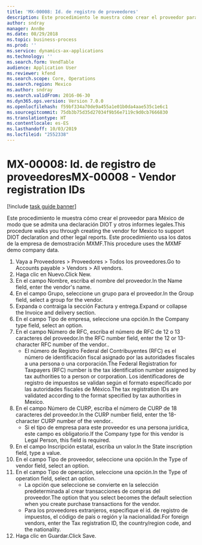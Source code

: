 ```yaml
---
title: 'MX-00008: Id. de registro de proveedores'
description: Este procedimiento le muestra cómo crear el proveedor para México de modo que se admita una declaración DIOT y otros informes legales.
author: sndray
manager: AnnBe
ms.date: 08/29/2018
ms.topic: business-process
ms.prod: ''
ms.service: dynamics-ax-applications
ms.technology: ''
ms.search.form: VendTable
audience: Application User
ms.reviewer: kfend
ms.search.scope: Core, Operations
ms.search.region: Mexico
ms.author: sndray
ms.search.validFrom: 2016-06-30
ms.dyn365.ops.version: Version 7.0.0
ms.openlocfilehash: f59bf334a70de9a455a1e01b0da4aae535c1e6c1
ms.sourcegitcommit: 75db3b75d35d27034f9b56e7119c9d0cb7666830
ms.translationtype: HT
ms.contentlocale: es-ES
ms.lasthandoff: 10/03/2019
ms.locfileid: "2552338"
---
```

# <a name="mx-00008---vendor-registration-ids"></a><span data-ttu-id="c7ec7-103">MX-00008: Id. de registro de proveedores</span><span class="sxs-lookup"><span data-stu-id="c7ec7-103">MX-00008 - Vendor registration IDs</span></span>

[!include [task guide banner](../../includes/task-guide-banner.md)]

<span data-ttu-id="c7ec7-104">Este procedimiento le muestra cómo crear el proveedor para México de modo que se admita una declaración DIOT y otros informes legales.</span><span class="sxs-lookup"><span data-stu-id="c7ec7-104">This procedure walks you through creating the vendor for Mexico to support DIOT declaration and other legal reports.</span></span> <span data-ttu-id="c7ec7-105">Este procedimiento usa los datos de la empresa de demostración MXMF.</span><span class="sxs-lookup"><span data-stu-id="c7ec7-105">This procedure uses the MXMF demo company data.</span></span>

1. <span data-ttu-id="c7ec7-106">Vaya a Proveedores > Proveedores > Todos los proveedores.</span><span class="sxs-lookup"><span data-stu-id="c7ec7-106">Go to Accounts payable > Vendors > All vendors.</span></span>
2. <span data-ttu-id="c7ec7-107">Haga clic en Nuevo.</span><span class="sxs-lookup"><span data-stu-id="c7ec7-107">Click New.</span></span>
3. <span data-ttu-id="c7ec7-108">En el campo Nombre, escriba el nombre del proveedor.</span><span class="sxs-lookup"><span data-stu-id="c7ec7-108">In the Name field, enter the vendor's name.</span></span>
4. <span data-ttu-id="c7ec7-109">En el campo Grupo, seleccione un grupo para el proveedor.</span><span class="sxs-lookup"><span data-stu-id="c7ec7-109">In the Group field, select a group for the vendor.</span></span>
5. <span data-ttu-id="c7ec7-110">Expanda o contraiga la sección Factura y entrega.</span><span class="sxs-lookup"><span data-stu-id="c7ec7-110">Expand or collapse the Invoice and delivery section.</span></span>
6. <span data-ttu-id="c7ec7-111">En el campo Tipo de empresa, seleccione una opción.</span><span class="sxs-lookup"><span data-stu-id="c7ec7-111">In the Company type field, select an option.</span></span>
7. <span data-ttu-id="c7ec7-112">En el campo Número de RFC, escriba el número de RFC de 12 o 13 caracteres del proveedor.</span><span class="sxs-lookup"><span data-stu-id="c7ec7-112">In the RFC number field, enter the 12 or 13-character RFC number of the vendor..</span></span>
    * <span data-ttu-id="c7ec7-113">El número de Registro Federal del Contribuyentes (RFC) es el número de identificación fiscal asignado por las autoridades fiscales a una persona o una corporación.</span><span class="sxs-lookup"><span data-stu-id="c7ec7-113">The Federal Registration for Taxpayers (RFC) number is the tax identification number assigned by tax authorities to a person or corporation.</span></span> <span data-ttu-id="c7ec7-114">Los identificadores de registro de impuestos se validan según el formato especificado por las autoridades fiscales de México.</span><span class="sxs-lookup"><span data-stu-id="c7ec7-114">The tax registration IDs are validated according to the format specified by tax authorities in Mexico.</span></span>  
8. <span data-ttu-id="c7ec7-115">En el campo Número de CURP, escriba el número de CURP de 18 caracteres del proveedor.</span><span class="sxs-lookup"><span data-stu-id="c7ec7-115">In the CURP number field, enter the 18-character CURP number of the vendor..</span></span>
    * <span data-ttu-id="c7ec7-116">Si el tipo de empresa para este proveedor es una persona jurídica, este campo es obligatorio.</span><span class="sxs-lookup"><span data-stu-id="c7ec7-116">If the Company type for this vendor is Legal Person, this field is required.</span></span>  
9. <span data-ttu-id="c7ec7-117">En el campo Inscripción estatal, escriba un valor.</span><span class="sxs-lookup"><span data-stu-id="c7ec7-117">In the State inscription field, type a value.</span></span>
10. <span data-ttu-id="c7ec7-118">En el campo Tipo de proveedor, seleccione una opción.</span><span class="sxs-lookup"><span data-stu-id="c7ec7-118">In the Type of vendor field, select an option.</span></span>
11. <span data-ttu-id="c7ec7-119">En el campo Tipo de operación, seleccione una opción.</span><span class="sxs-lookup"><span data-stu-id="c7ec7-119">In the Type of operation field, select an option.</span></span>
    * <span data-ttu-id="c7ec7-120">La opción que seleccione se convierte en la selección predeterminada al crear transacciones de compras del proveedor.</span><span class="sxs-lookup"><span data-stu-id="c7ec7-120">The option that you select becomes the default selection when you create purchase transactions for the vendor.</span></span>  
    * <span data-ttu-id="c7ec7-121">Para los proveedores extranjeros, especifique el id. de registro de impuestos, el código de país o región y la nacionalidad.</span><span class="sxs-lookup"><span data-stu-id="c7ec7-121">For foreign vendors, enter the Tax registration ID, the country/region code, and the nationality.</span></span>  
12. <span data-ttu-id="c7ec7-122">Haga clic en Guardar.</span><span class="sxs-lookup"><span data-stu-id="c7ec7-122">Click Save.</span></span>

